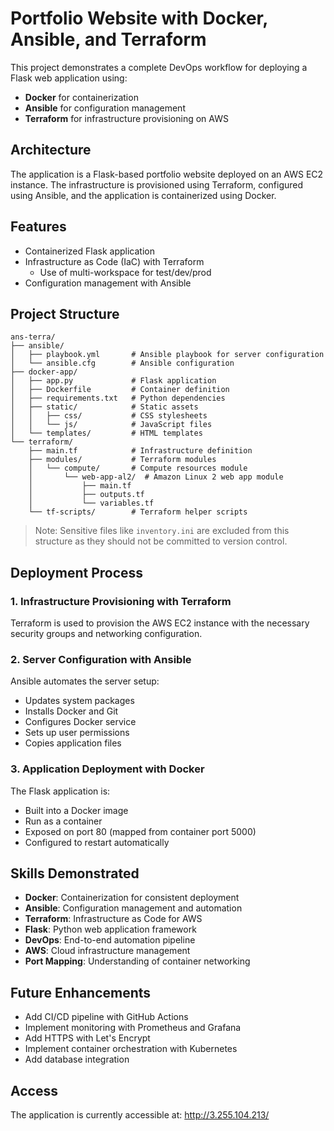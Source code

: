 # Portfolio Website with Docker, Ansible, and Terraform

This project demonstrates a complete DevOps workflow for deploying a Flask web application using:

- **Docker** for containerization
- **Ansible** for configuration management
- **Terraform** for infrastructure provisioning on AWS

## Architecture

The application is a Flask-based portfolio website deployed on an AWS EC2 instance. The infrastructure is provisioned using Terraform, configured using Ansible, and the application is containerized using Docker.

## Features

- Containerized Flask application
- Infrastructure as Code (IaC) with Terraform
    - Use of multi-workspace for test/dev/prod
- Configuration management with Ansible

## Project Structure

```
ans-terra/
├── ansible/
│   ├── playbook.yml       # Ansible playbook for server configuration
│   └── ansible.cfg        # Ansible configuration
├── docker-app/
│   ├── app.py             # Flask application
│   ├── Dockerfile         # Container definition
│   ├── requirements.txt   # Python dependencies
│   ├── static/            # Static assets
│   │   ├── css/           # CSS stylesheets
│   │   └── js/            # JavaScript files
│   └── templates/         # HTML templates
└── terraform/
    ├── main.tf            # Infrastructure definition
    ├── modules/           # Terraform modules
    │   └── compute/       # Compute resources module
    │       └── web-app-al2/  # Amazon Linux 2 web app module
    │           ├── main.tf
    │           ├── outputs.tf
    │           └── variables.tf
    └── tf-scripts/        # Terraform helper scripts
```

> Note: Sensitive files like `inventory.ini` are excluded from this structure as they should not be committed to version control.

## Deployment Process

### 1. Infrastructure Provisioning with Terraform

Terraform is used to provision the AWS EC2 instance with the necessary security groups and networking configuration.

### 2. Server Configuration with Ansible

Ansible automates the server setup:
- Updates system packages
- Installs Docker and Git
- Configures Docker service
- Sets up user permissions
- Copies application files

### 3. Application Deployment with Docker

The Flask application is:
- Built into a Docker image
- Run as a container
- Exposed on port 80 (mapped from container port 5000)
- Configured to restart automatically

## Skills Demonstrated

- **Docker**: Containerization for consistent deployment
- **Ansible**: Configuration management and automation
- **Terraform**: Infrastructure as Code for AWS
- **Flask**: Python web application framework
- **DevOps**: End-to-end automation pipeline
- **AWS**: Cloud infrastructure management
- **Port Mapping**: Understanding of container networking

## Future Enhancements

- Add CI/CD pipeline with GitHub Actions
- Implement monitoring with Prometheus and Grafana
- Add HTTPS with Let's Encrypt
- Implement container orchestration with Kubernetes
- Add database integration

## Access

The application is currently accessible at: http://3.255.104.213/
